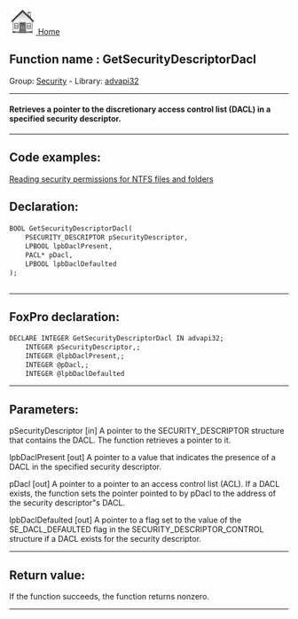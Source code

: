 [<img src="../../images/home.png"> Home ](https://github.com/VFPX/Win32API)  

## Function name : GetSecurityDescriptorDacl
Group: [Security](../../functions_group.md#Security)  -  Library: [advapi32](../../libraries.md#advapi32)  
***  


#### Retrieves a pointer to the discretionary access control list (DACL) in a specified security descriptor.
***  


## Code examples:
[Reading security permissions for NTFS files and folders](../../samples/sample_516.md)  

## Declaration:
```foxpro  
BOOL GetSecurityDescriptorDacl(
	PSECURITY_DESCRIPTOR pSecurityDescriptor,
	LPBOOL lpbDaclPresent,
	PACL* pDacl,
	LPBOOL lpbDaclDefaulted
);
  
```  
***  


## FoxPro declaration:
```foxpro  
DECLARE INTEGER GetSecurityDescriptorDacl IN advapi32;
	INTEGER pSecurityDescriptor,;
	INTEGER @lpbDaclPresent,;
	INTEGER @pDacl,;
	INTEGER @lpbDaclDefaulted  
```  
***  


## Parameters:
pSecurityDescriptor 
[in] A pointer to the SECURITY_DESCRIPTOR structure that contains the DACL. The function retrieves a pointer to it. 

lpbDaclPresent 
[out] A pointer to a value that indicates the presence of a DACL in the specified security descriptor.

pDacl 
[out] A pointer to a pointer to an access control list (ACL). If a DACL exists, the function sets the pointer pointed to by pDacl to the address of the security descriptor"s DACL.

lpbDaclDefaulted 
[out] A pointer to a flag set to the value of the SE_DACL_DEFAULTED flag in the SECURITY_DESCRIPTOR_CONTROL structure if a DACL exists for the security descriptor.
  
***  


## Return value:
If the function succeeds, the function returns nonzero.  
***  

